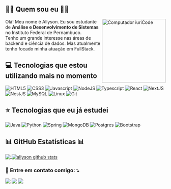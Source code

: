 ## **👩‍💻 Quem sou eu 👩‍💻**

<img src="https://raw.githubusercontent.com/MicaelliMedeiros/micaellimedeiros/master/image/computer-illustration.png" min-width="200px" max-width="200px" width="200px" align="right" alt="Computador iuriCode">
<p align="left">
        Olá! Meu nome é Allyson. Eu sou estudante de <strong>Análise e Desenvolvimento de Sistemas</strong> no Instituto Federal de Pernambuco.<br>
        Tenho um grande interesse nas áreas de backend e ciência de dados. Mas atualmente tenho focado minha atuação em FullStack.
</p>

## 💻 Tecnologias que estou utilizando mais no momento
![HTML5](https://img.shields.io/badge/HTML5-E34F26?style=for-the-badge&logo=html5&logoColor=white)
![CSS3](https://img.shields.io/badge/CSS3-1572B6?style=for-the-badge&logo=css3&logoColor=white)
![Javascript](https://img.shields.io/badge/JavaScript-323330?style=for-the-badge&logo=javascript&logoColor=F7DF1E)
![NodeJS](https://img.shields.io/badge/Node.js-43853D?style=for-the-badge&logo=node.js&logoColor=white)
![Typescript](https://img.shields.io/badge/TypeScript-007ACC?style=for-the-badge&logo=typescript&logoColor=white)
![React](https://img.shields.io/badge/React-20232A?style=for-the-badge&logo=react&logoColor=61DAFB)
![NextJS](https://img.shields.io/badge/next.js-000000?style=for-the-badge&logo=nextdotjs&logoColor=white)
![NestJS](https://img.shields.io/badge/nestjs-E0234E?style=for-the-badge&logo=nestjs&logoColor=white)
![MySQL](https://img.shields.io/badge/MySQL-FFC500?style=for-the-badge&logo=mysql&logoColor=black)
![Linux](https://img.shields.io/badge/Linux-FCC644?style=for-the-badge&logo=linux&logoColor=black)
![Git](https://img.shields.io/badge/GIT-E44C30?style=for-the-badge&logo=git&logoColor=white)

## ⭐ Tecnologias que eu já estudei
![Java](https://img.shields.io/badge/Java-ED8B00?style=for-the-badge&logo=java&logoColor=white)
![Python](https://img.shields.io/badge/Python-3776AB?style=for-the-badge&logo=python&logoColor=white)
![Spring](https://img.shields.io/badge/spring%20-%236DB33F.svg?&amp;style=for-the-badge&amp;logo=spring&amp;logoColor=white)
![MongoDB](https://img.shields.io/badge/MongoDB-4EA94B?style=for-the-badge&logo=mongodb&logoColor=white)
![Postgres](https://img.shields.io/badge/PostgreSQL-316192?style=for-the-badge&logo=postgresql&logoColor=white)
![Bootstrap](https://img.shields.io/badge/Bootstrap-563D7C?style=for-the-badge&logo=bootstrap&logoColor=white)

## **📊 GitHub Estatísticas 📊**
<a href="https://github.com/AllysonAlves1">
<img align="center" src="https://github-readme-stats.vercel.app/api/top-langs/?username=AllysonAlves1&theme=dracula&hide_langs_below=1" />
</a>

<a href="https://github.com/AllysonAlves1">
<img align="center" src="https://github-readme-stats.vercel.app/api?username=AllysonAlves1&show_icons=true&theme=dracula&line_height=27" alt="allyson github stats"/>
 </a>
 
 ### 💌 Entre em contato comigo: ⤵️

<p align="left">
<a href=mailto:allysonalves.01@gmail.com alt="Gmail">
<img src="https://img.shields.io/badge/-Gmail-FF0000?style=flat-square&labelColor=FF0000&logo=gmail&logoColor=white" /></a>

<a href="https://www.linkedin.com/in/allyson-alves-01/" alt="Linkedin">
<img src="https://img.shields.io/badge/-Linkedin-0e76a8?style=flat-square&logo=Linkedin&logoColor=white" /></a>


<a href="https://www.instagram.com/allysonalvs/" alt="Instagram">
<img src="https://img.shields.io/badge/-Instagram-DF0174?style=flat-square&labelColor=DF0174&logo=instagram&logoColor=white" /></a>
</p>
